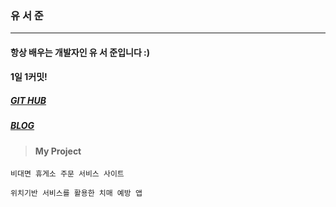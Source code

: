 ### 유 서 준

---

####   항상 배우는 개발자인 유 서 준입니다 :) 
####   1일 1커밋!

##### [GIT HUB](https://github.com/jigreg)

##### [BLOG](https://bgs-admin.tistory.com/)

> #### My Project

` 비대면 휴게소 주문 서비스 사이트 `



`위치기반 서비스를 활용한 치매 예방 앱`







